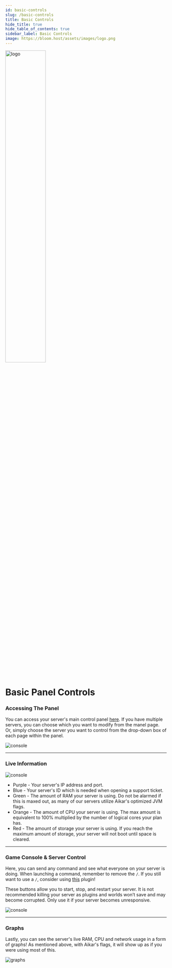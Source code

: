 ```yaml
---
id: basic-controls
slug: /basic-controls
title: Basic Controls
hide_title: true
hide_table_of_contents: true
sidebar_label: Basic Controls
image: https://bloom.host/assets/images/logo.png
---
```


<div class="text--center">
<img src="https://bloom.host/logo-white.svg" alt="logo" height="50%" width="50%"/>
<h1>Basic Panel Controls</h1>
</div>

### Accessing The Panel

You can access your server's main control panel [here](https://mc.bloom.host/). If you have multiple servers, you can choose which you want to modify from the manel page. Or, simply choose the server you want to control from the drop-down box of each page within the panel.

<div class="text--center"><img src={require('../../static/imgs/using_the_panel/basic_controls/1.png').default} alt="console"/></div>


---

### Live Information
<div class="text--center"><img src={require('../../static/imgs/using_the_panel/basic_controls/2.png').default} alt="console"/></div>

- Purple - Your server's IP address and port.
- Blue - Your server's ID which is needed when opening a support ticket.
- Green - The amount of RAM your server is using. Do not be alarmed if this is maxed out, as many of our servers utilize Aikar's optimized JVM flags.
- Orange - The amount of CPU your server is using. The max amount is equivalent to 100% multiplied by the number of logical cores your plan has.
- Red - The amount of storage your server is using. If you reach the maximum amount of storage, your server will not boot until space is cleared.

---

### Game Console & Server Control
Here, you can send any command and see what everyone on your server is doing. When launching a command, remember to remove the `/`. If you still want to use a `/`, consider using [this](https://www.spigotmc.org/resources/81157) plugin!

These buttons allow you to start, stop, and restart your server. It is not recommended killing your server as plugins and worlds won’t save and may become corrupted. Only use it if your server becomes unresponsive.

<div class="text--center"><img src={require('../../static/imgs/using_the_panel/basic_controls/3.png').default} alt="console"/></div>

---

### Graphs
Lastly, you can see the server's live RAM, CPU and network usage in a form of graphs! As mentioned above, with Aikar's flags, it will show up as if you were using most of this. 

<div class="text--center"><img src={require('../../static/imgs/using_the_panel/basic_controls/4.png').default} alt="graphs"/></div>
